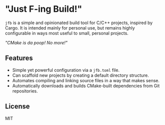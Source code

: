 # "Just F-ing Build!"

`jfb` is a simple and opinionated build tool for C/C++ projects, inspired by Cargo.
It is intended mainly for personal use, but remains highly configurable in ways most useful to small, personal projects.

*"CMake is da poop! No more!"*

## Features

- Simple yet powerful configuration via a `jfb.toml` file.
- Can scaffold new projects by creating a default directory structure.
- Automates compiling and linking source files in a way that makes sense.
- Automatically downloads and builds CMake-built dependencies from Git repositories.

## License

MIT
